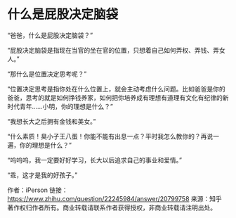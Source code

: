 # 什么是屁股决定脑袋

“爸爸，什么是屁股决定脑袋？”

“屁股决定脑袋是指现在当官的坐在官的位置，只想着自己如何弄权、弄钱、弄女人。”

“那什么是位置决定思考呢？”

“位置决定思考是指你处在什么位置上，就会主动考虑什么问题。比如爸爸是你的爸爸，思考的就是如何挣钱养家，如何把你培养成有理想有道理有文化有纪律的新时代青年……小明，你的理想是什么？”

“我想长大之后拥有金钱和美女。”

“什么素质！臭小子王八蛋！你能不能有出息一点？平时我怎么教你的？再说一遍，你的理想是什么？”

“呜呜呜，我一定要好好学习，长大以后追求自己的事业和爱情。”

“乖，这才是我的好孩子。”


作者：iPerson
链接：https://www.zhihu.com/question/22245984/answer/20799758
来源：知乎
著作权归作者所有。商业转载请联系作者获得授权，非商业转载请注明出处。